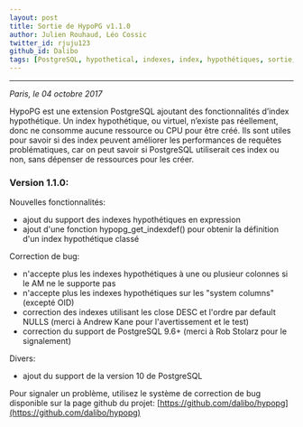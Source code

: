 ```yaml
---
layout: post
title: Sortie de HypoPG v1.1.0
author: Julien Rouhaud, Léo Cossic
twitter_id: rjuju123
github_id: Dalibo
tags: [PostgreSQL, hypothetical, indexes, index, hypothétiques, sortie, version, hypopg]
---
```


---
*Paris, le 04 octobre 2017*

HypoPG est une extension PostgreSQL ajoutant des fonctionnalités d’index hypothétique. Un index hypothétique, ou virtuel, n’existe pas réellement, donc ne consomme aucune ressource ou CPU pour être créé. Ils sont utiles pour savoir si des index peuvent améliorer les performances de requêtes problématiques, car on peut savoir si PostgreSQL utiliserait ces index ou non, sans dépenser de ressources pour les créer.

<!--MORE-->

### Version 1.1.0:

Nouvelles fonctionnalités:
   * ajout du support des indexes hypothétiques en expression
   * ajout d'une fonction hypopg_get_indexdef() pour obtenir la définition d'un index hypothétique classé
  
Correction de bug:
    
   * n'accepte plus les indexes hypothétiques à une ou plusieur colonnes si le AM ne le supporte pas
   * n'accepte plus les indexes hypothétiques sur les "system columns" (excepté OID)
   * correction des indexes utilisant les close DESC et l'ordre par default NULLS (merci à Andrew Kane pour l'avertissement et le test)
   * correction du support de PostgreSQL 9.6+ (merci à Rob Stolarz pour le signalement)

Divers:
   * ajout du support de la version 10 de PostgreSQL



Pour signaler un problème, utilisez le système de correction de bug disponible
sur la page github du projet:
[https://github.com/dalibo/hypopg](https://github.com/dalibo/hypopg)
